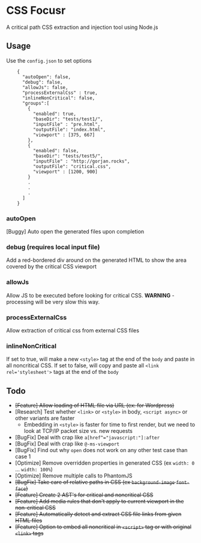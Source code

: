 # CSS Focusr
A critical path CSS extraction and injection tool using Node.js

## Usage
Use the `config.json` to set options
```
    {
      "autoOpen": false,
      "debug": false,
      "allowJs": false,
      "processExternalCss" : true,
      "inlineNonCritical": false,
      "groups":[
        {
          "enabled": true,
          "baseDir": "tests/test1/",
          "inputFile" : "pre.html",
          "outputFile": "index.html",
          "viewport" : [375, 667]
        },
        {
          "enabled": false,
          "baseDir": "tests/test5/",
          "inputFile" : "http://gorjan.rocks",
          "outputFile": "critical.css",
          "viewport" : [1200, 900]
        }
        .
        .
        .
      ]
    }
```

### autoOpen
[Buggy] Auto open the generated files upon completion
### debug (requires local input file)
Add a red-bordered div around on the generated HTML to show the area covered by the critical CSS viewport
### allowJs
Allow JS to be executed before looking for critical CSS.
**WARNING** - processing will be very slow this way.
### processExternalCss
Allow extraction of critical css from external CSS files
### inlineNonCritical
If set to true, will make a new `<style>` tag at the end of the `body` and paste in all noncritical CSS.
If set to false, will copy and paste all `<link rel='stylesheet'>` tags at the end of the `body`


## Todo
- ~~[Feature] Allow loading of HTML file via URL (ex: for Wordpress)~~
- [Research] Test whether `<link>` or `<style>` in body, `<script async>` or other variants are faster 
    - Embedding in `<style>` is faster for time to first render, but we need to look at TCP/IP packet size vs. new requests
- [BugFix] Deal with crap like `a[href^="javascript:"]:after`
- [BugFix] Deal with crap like `@-ms-viewport`
- [BugFix] Find out why `open` does not work on any other test case than case 1
- [Optimize] Remove overridden properties in generated CSS (ex `width: 0` ... `width: 100%`)
- [Optimize] Remove multiple calls to PhantomJS
- ~~[BugFix] Take care of relative paths in CSS (ex `background-image` `font-face`)~~
- ~~[Feature] Create 2 AST's for critical and noncritical CSS~~
- ~~[Feature] Add media rules that don't apply to current viewport in the non-critical CSS~~
- ~~[Feature] Automatically detect and extract CSS file links from given HTML files~~
- ~~[Feature] Option to embed all noncritical in `<script>` tag or with original `<link>` tags~~